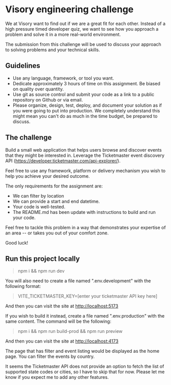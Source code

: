 # Visory engineering challenge

We at Visory want to find out if we are a great fit for each other. Instead of a high pressure timed developer quiz, we want to see how you approach a problem and solve it in a more real-world environment.

The submission from this challenge will be used to discuss your approach to solving problems and your technical skills.

## Guidelines

- Use any language, framework, or tool you want.
- Dedicate approximately 3 hours of time on this assignment. Be biased on quality over quantity.
- Use git as source control and submit your code as a link to a public repository on Github or via email.
- Please organize, design, test, deploy, and document your solution as if you were going to put into production. We completely understand this might mean you can't do as much in the time budget, be prepared to discuss.

## The challenge

Build a small web application that helps users browse and discover events that they might be interested in. Leverage the Ticketmaster event discovery API (https://developer.ticketmaster.com/api-explorer/).

Feel free to use any framework, platform or delivery mechanism you wish to help you achieve your desired outcome.

The only requirements for the assignment are:

- We can filter by location
- We can provide a start and end datetime.
- Your code is well-tested.
- The README.md has been update with instructions to build and run your code.

Feel free to tackle this problem in a way that demonstrates your expertise of an area -- or takes you out of your comfort zone.

Good luck!

## Run this project locally

> npm i && npm run dev

You will also need to create a file named ".env.development" with the following format:

> VITE_TICKETMASTER_KEY=[enter your ticketmaster API key here]

And then you can visit the site at <http://localhost:5173>

If you wish to build it instead, create a file named ".env.production" with the same content. The command will be the following:

> npm i && npm run build-prod && npm run preview

And then you can visit the site at <http://localhost:4173>

The page that has filter and event listing would be displayed as the home page. You can filter the events by country.

It seems the Ticketmaster API does not provide an option to fetch the list of supported state codes or cities, so I have to skip that for now. Please let me know if you expect me to add any other features.
